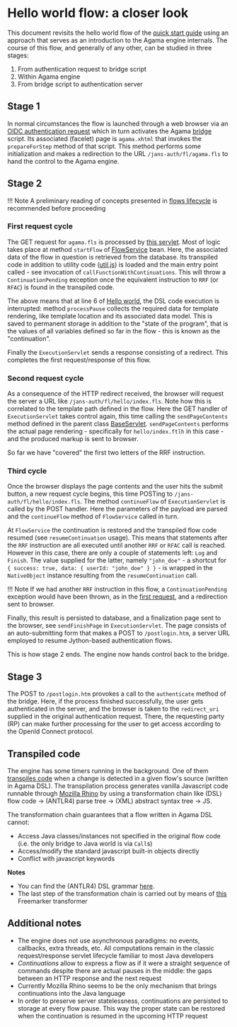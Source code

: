 # Hello world flow: a closer look

This document revisits the hello world flow of the [quick start guide](./quick-start.md) using an approach that serves as an introduction to the Agama engine internals. The course of this flow, and generally of any other, can be studied in three stages:

1. From authentication request to bridge script
1. Within Agama engine
1. From bridge script to authentication server

## Stage 1

In normal circumstances the flow is launched through a web browser via an [OIDC authentication request](./quick-start.md#craft-an-authentication-request) which in turn activates the Agama [bridge](./index.md#agama-engine) script. Its associated (facelet) page is `agama.xhtml` that invokes the `prepareForStep` method of that script. This method performs some initialization and makes a redirection to the URL `/jans-auth/fl/agama.fls` to hand the control to the Agama engine.

## Stage 2

!!! Note
    A preliminary reading of concepts presented in [flows lifecycle](./flows-lifecycle.md) is recommended before proceeding

### First request cycle

The GET request for `agama.fls` is processed by [this servlet](https://github.com/JanssenProject/jans/blob/main/agama/engine/src/main/java/io/jans/agama/engine/servlet/ExecutionServlet.java). Most of logic takes place at method `startFlow` of [FlowService](
https://github.com/JanssenProject/jans/blob/main/agama/engine/src/main/java/io/jans/agama/engine/service/FlowService.java) bean. Here, the associated data of the flow in question is retrieved from the database. Its transpiled code in addition to utility code ([util.js](https://github.com/JanssenProject/jans/blob/main/agama/transpiler/src/main/resources/util.js)) is loaded and the main entry point called - see invocation of `callFunctionWithContinuations`. This will throw a `ContinuationPending` exception once the equivalent instruction to `RRF` (or `RFAC`) is found in the transpiled code.

The above means that at line 6 of [Hello world](https://github.com/JanssenProject/jans/blob/main/docs/admin/developer/agama/test#L6), the DSL code execution is interrupted: method `processPause` collects the required data for template rendering, like template location and its associated data model. This is saved to permanent storage in addition to the "state of the program", that is the values of all variables defined so far in the flow - this is known as the "continuation".

Finally the `ExecutionServlet` sends a response consisting of a redirect. This completes the first request/response of this flow.

### Second request cycle

As a consequence of the HTTP redirect received, the browser will request the server a URL like `/jans-auth/fl/hello/index.fls`. Note how this is correlated to the template path defined in the flow. Here the GET handler of `ExecutionServlet` takes control again, this time calling the `sendPageContents` method defined in the parent class [BaseServlet](https://github.com/JanssenProject/jans/blob/main/agama/engine/src/main/java/io/jans/agama/engine/servlet/BaseServlet.java). `sendPageContents` performs the actual page rendering - specifically for `hello/index.ftlh` in this case - and the produced markup is sent to browser.

So far we have "covered" the first two letters of the RRF instruction.

### Third cycle

Once the browser displays the page contents and the user hits the submit button, a new request cycle begins, this time POSTing to `/jans-auth/fl/hello/index.fls`. The method `continueFlow` of `ExecutionServlet` is called by the POST handler. Here the parameters of the payload are parsed and the `continueFlow` method of `FlowService` called in turn.

At `FlowService` the continuation is restored and the transpiled flow code resumed (see `resumeContinuation` usage). This means that statements after the `RRF` instruction are all executed until another `RRF` or `RFAC` call is reached. However in this case, there are only a couple of statements left: `Log` and `Finish`. The value supplied for the latter, namely `"john_doe"` - a shortcut for `{ success: true, data: { userId: "john_doe" } }` - is wrapped in the `NativeObject` instance resulting from the `resumeContinuation` call.

!!! Note
    If we had another `RRF` instruction in this flow, a `ContinuationPending` exception would have been thrown, as in the [first request](#first-request-cycle), and a redirection sent to browser.

Finally, this result is persisted to database, and a finalization page sent to the browser, see `sendFinishPage` in `ExecutionServlet`. The page consists of an auto-submitting form that makes a POST to `/postlogin.htm`, a server URL employed to resume Jython-based authentication flows.

This is how stage 2 ends. The engine now hands control back to the bridge.

## Stage 3

The POST to `/postlogin.htm` provokes a call to the `authenticate` method of the bridge. Here, if the process finished successfully, the user gets authenticated in the server, and the browser is taken to the `redirect_uri` supplied in the original authentication request. There, the requesting party (RP) can make further processing for the user to get access according to the OpenId Connect protocol.

## Transpiled code

The engine has some timers running in the background. One of them [transpiles code](https://github.com/JanssenProject/jans/blob/main/agama/engine/src/main/java/io/jans/agama/timer/Transpilation.java) when a change is detected in a given flow's source (written in Agama DSL). The transpilation process generates vanilla Javascript code runnable through [Mozilla Rhino](https://github.com/mozilla/rhino) by using a transformation chain like  (DSL) flow code -> (ANTLR4) parse tree -> (XML) abstract syntax tree -> JS. 

The transformation chain guarantees that a flow written in Agama DSL cannot:

- Access Java classes/instances not specified in the original flow code (i.e. the only bridge to Java world is via `Call`s)
- Access/modify the standard javascript built-in objects directly
- Conflict with javascript keywords

**Notes**

- You can find the (ANTLR4) DSL grammar [here](https://github.com/JanssenProject/jans/blob/main/agama/transpiler/src/main/antlr4/io/jans/agama/antlr/AuthnFlow.g4).
- The last step of the transformation chain is carried out by means of [this](https://github.com/JanssenProject/jans/blob/main/agama/transpiler/src/main/resources/JSGenerator.ftl) Freemarker transformer

## Additional notes

- The engine does not use asynchronous paradigms: no events, callbacks, extra threads, etc. All computations remain in the classic request/response servlet lifecycle familiar to most Java developers
- _Continuations_ allow to express a flow as if it were a straight sequence of commands despite there are actual pauses in the middle: the gaps between an HTTP response and the next request
- Currently Mozilla Rhino seems to be the only mechanism that brings continuations into the Java language
- In order to preserve server statelessness, continuations are persisted to storage at every flow pause. This way the proper state can be restored when the continuation is resumed in the upcoming HTTP request
